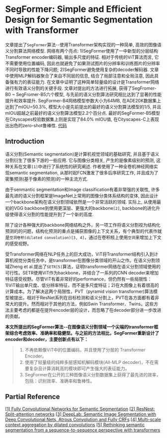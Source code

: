 # SegFormer: Simple and Efficient Design for Semantic Segmentation with Transformer

文章提出了`SegFormer`算法--使用Transformer架构实现的一种简单, 高效的图像语义分割算法网络模型. 网络有两个亮点: 1)SegFormer使用了一中新型的分层结构Transformer encoder编码器, 输出多尺度的特征. 相对于传统的ViT算法而言, 它不需要使用位置编码, 因此也就避免了如果测试图片的分辨率和训练图片的分辨率不同时导致的性能下降问题; 2)SegFormer避免使用复杂的decoder解码器. 文章中使用MLP解码器聚合了来自不同层的信息, 结合了局部注意和全局注意, 因此具备强有力的表征能力. 在文章中证明了这种简单轻量级的设计是Transformer网络进行有效语义分割的关键手段. 文章对提出的方法进行拓展, 获得了SegFromer-B0 ~ SegFromer-B5六个模型, 与先前的语义分割算法研究相比达到了显著的性能提升和效率提升. SegFormer-B4网络模型参数大小为64MB, 在ADE20K数据集上达到了mIOU=50.3%, 模型大小是先前提出的最好的语义分割算法模型的1/5, 并且mIOU超越之前最好的语义分割算法模型2.2个百分点. 最好的SegFormer-B5模型在Cityscapes校验数据集上则是实现了84.0% mIOU值, 在Cityscapes-C上表现出出色的zero-shot鲁棒性. [代码](github.com/NVlabs/SegFormer)

## Introduction

语义分割(Semantic segmentation)是计算机视觉领域的基础研究, 并且基于语义分割衍生了很多下游的一些应用. 它与图像分类相关, 产生的是像素级别的预测, 这种关系在文章`[1]`中进行了系统性的研究阐述. 作者使用了一种全卷机神经网络实现semantic segmentation, 从那时起FCN激发了很多后序研究工作, 并且成为了密集预测(基于像素的预测)的一种主流方式.

由于senmantic segmentation和Image classification有着非常强的关联性, 许多最先进的语义分割框架是ImageNet上常用的图像分类体系结构的变体, 因此设计一个backbone架构在语义分割领域依然是一个非常活跃的领域. 实际上, 从使用最初的VGG backbone到使用更深层、更强大的backbone`[2]`, backbone的进化升级使得语义分割的性能提升到了一个新的高度.

除了设计各种强大的backbone网络结构之外，另一项工作将语义分割视为结构化预测的的问题，结构化预测的重点是捕获图像的上下文关系，有个典型的代表作就是`空洞卷积(dilated convolution)[3, 4]`，通过在卷积核上使用`空洞`来增加上下文的感受视野。

受Transformer网络在NLP任务上的巨大成功，ViT将Transformer结构引入到计算机视觉分类任务中，是transformer在图像分类领域的开山之作。在语义分割领域Zheng et al.提出了`SETR[5]`算法，证明transformer网络在语义分割领域使用的可行性。SETR使用ViT作为backbone，并结合了一系列的CNN decoder来增加特征感受视野。尽管ViT有着非常好的performance，但仍然有一些局限性：1)ViT输出单尺度、低分辨率特征，而不是多尺度特征；2)在大图像上有着很高的计算成本。为了解决这两个局限性，PVT（pyramid vision transformer)算法模型被提出，相对于ResNet系列在目标检测和语义分割上，PVT在各方面都有着非常大的提升。然而相对于其他的方法，例如Swin Transformer、Twins，这些方法主要考虑的都是在提升encoder层的设计，而忽略了在decoder部分进一步改进的贡献。

**本文所提出的SegFormer算法--在图像语义分割领域一个尖端的transformer框架综合考虑效率、准确率和稳健型。与之前的方法相比，SegFormer重新设计了encoder和decoder，主要创新点有以下：**

> 1. 不再依赖像ViT中的位置编码，并且使用了分层的 Transformer Encoder。
> 2. 使用了轻量级的纯粹多层感知机解码模块(All-MLP decoder)，不在需要复杂且计算消耗高的模块即可产生强大的表征能力。
> 3. SegFormer在公开的三种图像语义分割数据集上获得了最先进的效率，包括：识别效率、准确率和鲁棒性。









## Partial Reference

[[1] Fully Convolutional Networks for Semantic Segmentation](https://openaccess.thecvf.com/content_cvpr_2015/html/Long_Fully_Convolutional_Networks_2015_CVPR_paper.html)
[[2] ResNest: Split-attention networks](https://arxiv.org/abs/2004.08955)
[[3] DeepLab: Semantic Image Segmentation with Deep Convolutional Nets, Atrous Convolution,and Fully CRFs](https://ieeexplore.ieee.org/abstract/document/7913730)
[[4] Multi-scale context aggregation by dilated convolutions](https://arxiv.org/abs/1511.07122)
[[5] Rethinking semantic segmentation from a sequence-to-sequence perspective with transformers](https://openaccess.thecvf.com/content/CVPR2021/html/Zheng_Rethinking_Semantic_Segmentation_From_a_Sequence-to-Sequence_Perspective_With_Transformers_CVPR_2021_paper.html)
